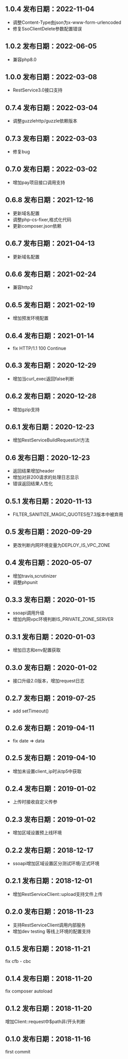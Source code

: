 1.0.4 发布日期：2022-11-04
----

- 调整Content-Type由json为x-www-form-urlencoded
- 修复SsoClientDelete参数配置错误

1.0.2 发布日期：2022-06-05
----

- 兼容php8.0

1.0.0 发布日期：2022-03-08
----

- RestService3.0接口支持

0.7.4 发布日期：2022-03-04
----

- 调整guzzlehttp/guzzle依赖版本

0.7.3 发布日期：2022-03-03
----

- 修复bug

0.7.0 发布日期：2022-03-02
----

- 增加pay项目接口调用支持

0.6.8 发布日期：2021-12-16
----

- 更新域名配置
- 调整php-cs-fixer,格式化代码
- 更新composer.json依赖

0.6.7 发布日期：2021-04-13
----

- 更新域名配置

0.6.6 发布日期：2021-02-24
----

- 兼容http2

0.6.5 发布日期：2021-02-19
----

- 增加预发环境配置

0.6.4 发布日期：2021-01-14
----

- fix HTTP/1.1 100 Continue

0.6.3 发布日期：2020-12-29
----

- 增加当curl_exec返回false判断

0.6.2 发布日期：2020-12-28
----

- 增加gzip支持

0.6.1 发布日期：2020-12-23
----

- 增加RestServiceBuildRequestUrl方法

0.6 发布日期：2020-12-23
----

- 返回结果增加header
- 增加对非200请求的处理日志显示
- 错误返回结果人性化

0.5.1 发布日期：2020-11-13
----

- FILTER_SANITIZE_MAGIC_QUOTES在7.3版本中被弃用

0.5 发布日期：2020-09-29
----

- 更改判断内网环境变量为DEPLOY_IS_VPC_ZONE

0.4 发布日期：2020-05-07
----

- 增加travis,scrutinizer
- 调整phpunit

0.3.3 发布日期：2020-01-15
----

- ssoapi调用升级
- 增加内网vpc环境判断IS_PRIVATE_ZONE_SERVER

0.3.1 发布日期：2020-01-03
----

- 增加日志和env配置获取

0.3.0 发布日期：2020-01-02
----

- 接口升级2.0版本，增加request日志

0.2.7 发布日期：2019-07-25
----

- add setTimeout()

0.2.6 发布日期：2019-04-11
----

- fix date => data

0.2.5 发布日期：2019-04-10
----

- 增加未设置client_ip时从tp5中获取

0.2.4 发布日期：2019-01-02
----

- 上传时接收自定义传参

0.2.3 发布日期：2019-01-02
----

- 增加区域设置预上线环境

0.2.2 发布日期：2018-12-17
----

- ssoapi增加区域设置区分测试环境/正式环境

0.2.1 发布日期：2018-12-01
----

- 增加RestServiceClient::upload支持文件上传

0.2.0 发布日期：2018-11-23
----

- 支持RestServiceClient调用内部服务
- 增加dev testing 等线上环境的配置支持

0.1.5 发布日期：2018-11-21
----
fix cfb - cbc

0.1.4 发布日期：2018-11-20
----
fix composer autoload

0.1.2 发布日期：2018-11-20
----
增加Client::request中$path非/开头判断

0.1.0 发布日期：2018-11-16
----
first commit
